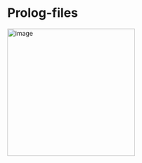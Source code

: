 # Prolog-files

<img width="290" alt="image" src="https://user-images.githubusercontent.com/108181104/210645926-0c984368-963e-4436-b81c-a5e4a688787b.png">
